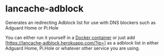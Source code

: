 # lancache-adblock
Generates an redirecting Adblock list for use with DNS blockers such as Adguard Home or Pi.Hole

You can either run it yourself in a [Docker container](https://hub.docker.com/r/nilsdahlback/lancache-adblock) or just add [https://lancache-adblock.herokuapp.com/?ip=]<your DNS blockers IP> as a adblock list in either Adguard Home, Pi.Hole or whatever other service you are using.
